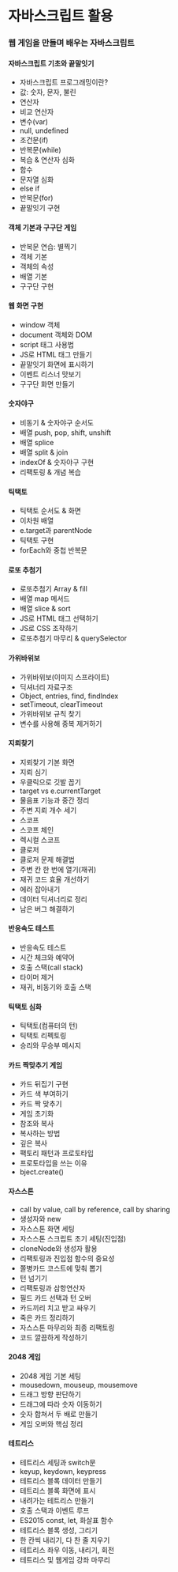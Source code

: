 # 자바스크립트 활용

### 웹 게임을 만들며 배우는 자바스크립트

#### 자바스크립트 기초와 끝말잇기

- 자바스크립트 프로그래밍이란?
- 값: 숫자, 문자, 불린
- 연산자
- 비교 연산자
- 변수(var)
- null, undefined
- 조건문(if)
- 반복문(while)
- 복습 & 연산자 심화
- 함수
- 문자열 심화
- else if
- 반복문(for)
- 끝말잇기 구현

#### 객체 기본과 구구단 게임

- 반복문 연습: 별찍기
- 객체 기본
- 객체의 속성
- 배열 기본
- 구구단 구현

#### 웹 화면 구현

- window 객체
- document 객체와 DOM
- script 태그 사용법
- JS로 HTML 태그 만들기
- 끝말잇기 화면에 표시하기
- 이벤트 리스너 맛보기
- 구구단 화면 만들기

#### 숫자야구

- 비동기 & 숫자야구 순서도
- 배열 push, pop, shift, unshift
- 배열 splice
- 배열 split & join
- indexOf & 숫자야구 구현
- 리팩토링 & 개념 복습

#### 틱택토

- 틱택토 순서도 & 화면
- 이차원 배열
- e.target과 parentNode
- 틱택토 구현
- forEach와 중첩 반복문

#### 로또 추첨기

- 로또추첨기 Array & fill
- 배열 map 메서드
- 배열 slice & sort
- JS로 HTML 태그 선택하기
- JS로 CSS 조작하기
- 로또추첨기 마무리 & querySelector

#### 가위바위보

- 가위바위보(이미지 스프라이트)
- 딕셔너리 자료구조
- Object, entries, find, findIndex
- setTimeout, clearTimeout
- 가위바위보 규칙 찾기
- 변수를 사용해 중복 제거하기

#### 지뢰찾기

- 지뢰찾기 기본 화면
- 지뢰 심기
- 우클릭으로 깃발 꼽기
- target vs e.currentTarget
- 물음표 기능과 중간 정리
- 주변 지뢰 개수 세기
- 스코프
- 스코프 체인
- 렉시컬 스코프
- 클로저
- 클로저 문제 해결법
- 주변 칸 한 번에 열기(재귀)
- 재귀 코드 효율 개선하기
- 에러 잡아내기
- 데이터 딕셔너리로 정리
- 남은 버그 해결하기

#### 반응속도 테스트

- 반응속도 테스트
- 시간 체크와 예약어
- 호출 스택(call stack)
- 타이머 제거
- 재귀, 비동기와 호출 스택

#### 틱택토 심화

- 틱택토(컴퓨터의 턴)
- 틱택토 리펙토링
- 승리와 무승부 메시지

#### 카드 짝맞추기 게임

- 카드 뒤집기 구현
- 카드 색 부여하기
- 카드 짝 맞추기
- 게임 초기화
- 참조와 복사
- 복사하는 방법
- 깊은 복사
- 팩토리 패턴과 프로토타입
- 프로토타입을 쓰는 이유
- bject.create()

#### 자스스톤

- call by value, call by reference, call by sharing
- 생성자와 new
- 자스스톤 화면 세팅
- 자스스톤 스크립트 초기 세팅(진입점)
- cloneNode와 생성자 활용
- 리팩토링과 진입점 함수의 중요성
- 쫄병카드 코스트에 맞춰 뽑기
- 턴 넘기기
- 리팩토링과 삼항연산자
- 필드 카드 선택과 턴 오버
- 카드끼리 치고 받고 싸우기
- 죽은 카드 정리하기
- 자스스톤 마무리와 최종 리팩토링
- 코드 깔끔하게 작성하기

#### 2048 게임

- 2048 게임 기본 세팅
- mousedown, mouseup, mousemove
- 드래그 방향 판단하기
- 드래그에 따라 숫자 이동하기
- 숫자 합쳐서 두 배로 만들기
- 게임 오버와 핵심 정리

#### 테트리스

- 테트리스 세팅과 switch문
- keyup, keydown, keypress
- 테트리스 블록 데이터 만들기
- 테트리스 블록 화면에 표시
- 내려가는 테트리스 만들기
- 호출 스택과 이벤트 루프
- ES2015 const, let, 화살표 함수
- 테트리스 블록 생성, 그리기
- 한 칸씩 내리기, 다 찬 줄 지우기
- 테트리스 좌우 이동, 내리기, 회전
- 테트리스 및 웹게임 강좌 마무리
